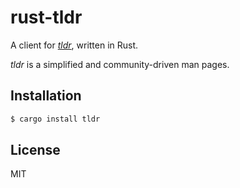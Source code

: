 # rust-tldr

A client for [*tldr*](http://tldr-pages.github.io/), written in Rust.

*tldr* is a simplified and community-driven man pages.

## Installation

```sh
$ cargo install tldr
```

## License 

MIT
